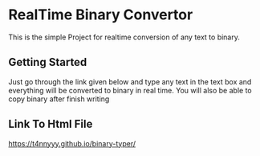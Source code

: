 # RealTime Binary Convertor


This is the simple Project for realtime conversion of any text to binary.

## Getting Started

Just go through the link given below and type any text in the text box and everything will be converted to binary in real time. You will also be able to copy binary after finish writing

## Link To Html File
https://t4nnyyy.github.io/binary-typer/
